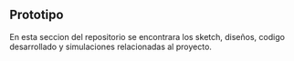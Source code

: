 ## Prototipo

En esta seccion del repositorio se encontrara los sketch, diseños, codigo desarrollado y simulaciones relacionadas al proyecto. 
